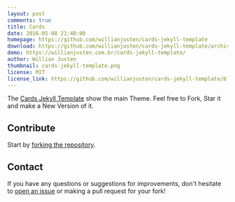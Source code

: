 ```yaml
---
layout: post
comments: true
title: Cards
date: 2016-05-08 21:40:00
homepage: https://github.com/willianjusten/cards-jekyll-template
download: https://github.com/willianjusten/cards-jekyll-template/archive/master.zip
demo: https://willianjusten.com.br/cards-jekyll-template/
author: Willian Justen
thumbnail: cards-jekyll-template.png
license: MIT
license_link: https://github.com/willianjusten/cards-jekyll-template/blob/master/LICENSE
---
```


The [Cards Jekyll Template](https://github.com/willianjusten/cards-jekyll-template/) show the main Theme. Feel free to Fork, Star it and make a New Version of it.

## Contribute

Start by [forking the repository](https://github.com/willianjusten/cards-jekyll-template/).

## Contact

If you have any questions or suggestions for improvements, don't hesitate to [open an issue](https://github.com/willianjusten/cards-jekyll-template/issues) or making a pull request for your fork!
